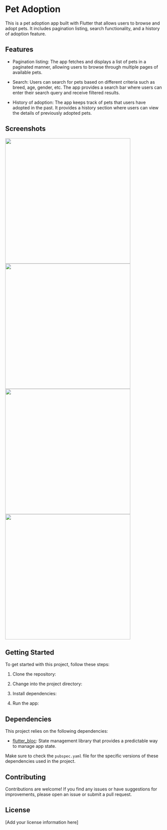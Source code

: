 # Pet Adoption

This is a pet adoption app built with Flutter that allows users to browse and adopt pets. It includes pagination listing, search functionality, and a history of adoption feature.

## Features

- Pagination listing: The app fetches and displays a list of pets in a paginated manner, allowing users to browse through multiple pages of available pets.

- Search: Users can search for pets based on different criteria such as breed, age, gender, etc. The app provides a search bar where users can enter their search query and receive filtered results.

- History of adoption: The app keeps track of pets that users have adopted in the past. It provides a history section where users can view the details of previously adopted pets.

## Screenshots
<img src="/assets/IMG_2778.jpg" width="400"/>      <img src="/assets/IMG_2779.jpg" width="400"/>
<img src="/assets/IMG_2780.jpg" width="400"/>      <img src="/assets/IMG_2781.jpg" width="400"/>


## Getting Started

To get started with this project, follow these steps:

1. Clone the repository:
  
2. Change into the project directory:
   
3. Install dependencies:


4. Run the app:


## Dependencies

This project relies on the following dependencies:

- [flutter_bloc](https://pub.dev/packages/flutter_bloc): State management library that provides a predictable way to manage app state.


Make sure to check the `pubspec.yaml` file for the specific versions of these dependencies used in the project.

## Contributing

Contributions are welcome! If you find any issues or have suggestions for improvements, please open an issue or submit a pull request.

## License

[Add your license information here]



